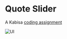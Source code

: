 # Quote Slider

A Kabisa [coding assignment](https://github.com/ggalambas/quotes/files/10548669/Kabisa.coding.assignment.-.Flutter.pdf)

![UI](https://user-images.githubusercontent.com/23039656/215820933-006454de-9b36-4f13-ad6d-6ebf3d1ca343.png)
